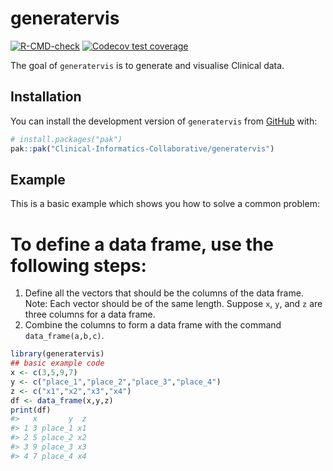 
<!-- README.md is generated from README.Rmd. Please edit that file -->

# generatervis

<!-- badges: start -->

[![R-CMD-check](https://github.com/Clinical-Informatics-Collaborative/generatervis/actions/workflows/R-CMD-check.yaml/badge.svg)](https://github.com/Clinical-Informatics-Collaborative/generatervis/actions/workflows/R-CMD-check.yaml)
[![Codecov test
coverage](https://codecov.io/gh/Clinical-Informatics-Collaborative/generatervis/graph/badge.svg)](https://app.codecov.io/gh/Clinical-Informatics-Collaborative/generatervis)

<!-- badges: end -->

The goal of `generatervis` is to generate and visualise Clinical data.

## Installation

You can install the development version of `generatervis` from
[GitHub](https://github.com/) with:

``` r
# install.packages("pak")
pak::pak("Clinical-Informatics-Collaborative/generatervis")
```

## Example

This is a basic example which shows you how to solve a common problem:

# To define a data frame, use the following steps:

1.  Define all the vectors that should be the columns of the data frame.
    Note: Each vector should be of the same length. Suppose `x`, `y`,
    and `z` are three columns for a data frame.
2.  Combine the columns to form a data frame with the command
    `data_frame(a,b,c)`.

``` r
library(generatervis)
## basic example code
x <- c(3,5,9,7)
y <- c("place_1","place_2","place_3","place_4")
z <- c("x1","x2","x3","x4")
df <- data_frame(x,y,z)
print(df)
#>   x       y  z
#> 1 3 place_1 x1
#> 2 5 place_2 x2
#> 3 9 place_3 x3
#> 4 7 place_4 x4
```
